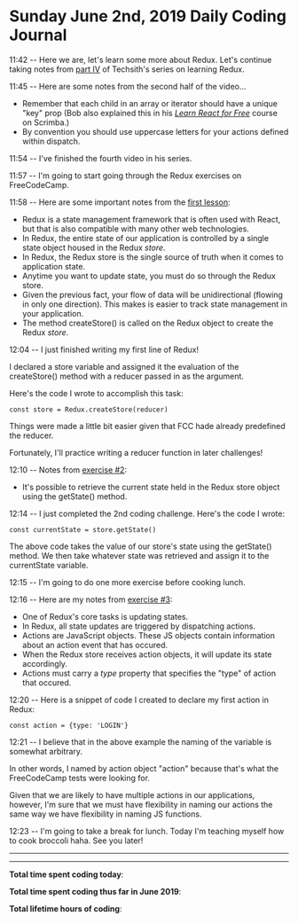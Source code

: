 # Sunday June 2nd, 2019 Daily Coding Journal

11:42 -- Here we are, let's learn some more about Redux. Let's continue taking notes from [part IV](https://www.youtube.com/watch?v=Lt4P9BKOPfI) of Techsith's series on learning Redux.

11:45 -- Here are some notes from the second half of the video...
* Remember that each child in an array or iterator should have a unique "key" prop (Bob also explained this in his [*Learn React for Free*](https://scrimba.com/playlist/p7P5Hd) course on Scrimba.)
* By convention you should use uppercase letters for your actions defined within dispatch.

11:54 -- I've finished the fourth video in his series.

11:57 -- I'm going to start going through the Redux exercises on FreeCodeCamp.

11:58 -- Here are some important notes from the [first lesson](https://learn.freecodecamp.org/front-end-libraries/redux/create-a-redux-store):

* Redux is a state management framework that is often used with React, but that is also compatible with many other web technologies.
* In Redux, the entire state of our application is controlled by a single state object housed in the Redux *store*.
* In Redux, the Redux store is the single source of truth when it comes to application state.
* Anytime you want to update state, you must do so through the Redux store.
* Given the previous fact, your flow of data will be unidirectional (flowing in only one direction). This makes is easier to track state management in your application.
* The method createStore() is called on the Redux object to create the Redux *store*.

12:04 -- I just finished writing my first line of Redux!

I declared a store variable and assigned it the evaluation of the createStore() method with a reducer passed in as the argument.

Here's the code I wrote to accomplish this task:
```
const store = Redux.createStore(reducer)
```
Things were made a little bit easier given that FCC hade already predefined the reducer.

 Fortunately, I'll practice writing a reducer function in later challenges!

 12:10 -- Notes from [exercise #2](https://learn.freecodecamp.org/front-end-libraries/redux/get-state-from-the-redux-store):
 * It's possible to retrieve the current state held in the Redux store object using the getState() method.

 12:14 -- I just completed the 2nd coding challenge. Here's the code I wrote:
 ```
const currentState = store.getState()
 ```
 The above code takes the value of our store's state using the getState() method. We then take whatever state was retrieved and assign it to the currentState variable.

 12:15 -- I'm going to do one more exercise before cooking lunch.

 12:16 -- Here are my notes from [exercise #3](https://learn.freecodecamp.org/front-end-libraries/redux/define-a-redux-action):
 * One of Redux's core tasks is updating states.
 * In Redux, all state updates are triggered by dispatching actions.
 * Actions are JavaScript objects. These JS objects contain information about an action event that has occured.
 * When the Redux store receives action objects, it will update its state accordingly.
 * Actions must carry a *type* property that specifies the "type" of action that occured.

 12:20 -- Here is a snippet of code I created to declare my first action in Redux:
 ```
const action = {type: 'LOGIN'}
 ```

 12:21 -- I believe that in the above example the naming of the variable is somewhat arbitrary. 

 In other words, I named by action object "action" because that's what the FreeCodeCamp tests were looking for.

 Given that we are likely to have multiple actions in our applications, however, I'm sure that we must have flexibility in naming our actions the same way we have flexibility in naming JS functions.

 12:23 -- I'm going to take a break for lunch. Today I'm teaching myself how to cook broccoli haha. See you later!
 ___

___
**Total time spent coding today**: 

**Total time spent coding  thus far in June 2019**: 

**Total lifetime hours of coding**: 


